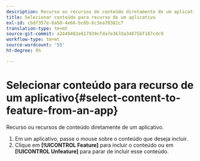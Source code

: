 ```yaml
---
description: Recurso ou recursos de conteúdo diretamente de um aplicativo.
title: Selecionar conteúdo para recurso de um aplicativo
exl-id: cbdf357e-6a50-4e66-bc6b-6c3ea70382c7
translation-type: tm+mt
source-git-commit: a2449482e617939cfda7e367da34875bf187c4c9
workflow-type: tm+mt
source-wordcount: '55'
ht-degree: 0%

---
```


# Selecionar conteúdo para recurso de um aplicativo{#select-content-to-feature-from-an-app}

Recurso ou recursos de conteúdo diretamente de um aplicativo.

1. Em um aplicativo, passe o mouse sobre o conteúdo que deseja incluir.
1. Clique em **[!UICONTROL Feature]** para incluir o conteúdo ou em **[!UICONTROL Unfeature]** para parar de incluir esse conteúdo.
